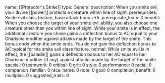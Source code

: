name: [[Protector's Strike]]
type: General
description: When you smite evil, your divine [[power]] protects a creature within line of sight.
prerequisites: Smite evil class feature, base attack bonus +5.
prerequisite_feats: 0
benefit: When you choose the target of your smite evil ability, you also choose one creature other than you within line of sight. While your smite is in effect, the additional creature you chose gains a deflection bonus to AC equal to your Charisma modifier against attacks made by the target of the smite. This bonus ends when the smite ends. You do not gain the deflection bonus to AC typical for the smite evil class feature.
normal: While smite evil is in effect, the [[paladin]] gains a deflection bonus to her AC equal to her Charisma modifier (if any) against attacks made by the target of the smite.
special: 0
teamwork: 0
critical: 0
grit: 0
style: 0
performance: 0
racial: 0
companion_familiar: 0
race_name: 0
note: 0
goal: 0
completion_benefit: 0
multiples: 0
suggested_traits: 0
